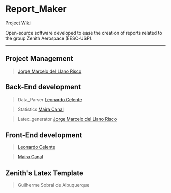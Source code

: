# Report_Maker
[Project Wiki](https://github.com/zenitheesc/Report_Maker/wiki)

Open-source software developed to ease the creation of reports related to the group Zenith Aerospace (EESC-USP).

***
## Project Management
> [Jorge Marcelo del Llano Risco](https://github.com/jorgemrisco)
## Back-End development
> Data_Parser [Leonardo Celente](https://github.com/leocelente)

> Statistics [Maíra Canal](https://github.com/mairacanal)

> Latex_generator [Jorge Marcelo del Llano Risco](https://github.com/jorgemrisco)

## Front-End development
> [Leonardo Celente](https://github.com/leocelente)

> [Maíra Canal](https://github.com/mairacanal)

## Zenith's Latex Template
> Guilherme Sobral de Albuquerque
